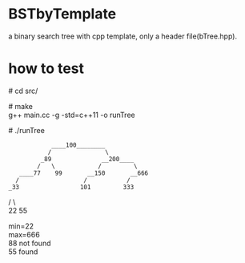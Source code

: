 # BSTbyTemplate
a binary search tree with cpp template, only a header file(bTree.hpp).

# how to test
\# cd src/

\# make  
g++ main.cc -g -std=c++11 -o runTree

\# ./runTree  

                ____100________  
               /               \  
             _89              __200____  
            /   \            /         \  
       ____77    99       __150       __666  
      /                  /           /  
    _33                 101         333  
   /   \  
  22    55  
    
  min=22  
  max=666  
  88 not found  
  55 found  
